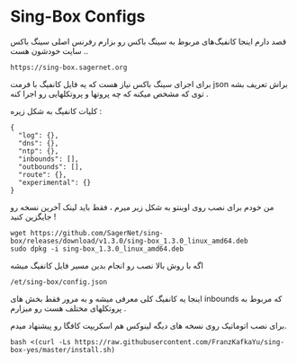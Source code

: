 # Sing-Box Configs

قصد دارم اینجا کانفیگ‌های مربوط به سینگ باکس رو بزارم رفرنس اصلی سینگ باکس سایت خودشون هست ..
```
https://sing-box.sagernet.org
```




برای اجرای سینگ باکس نیاز هست که یه فایل کانفیگ با فرمت json براش تعریف بشه توی که مشخص میکنه که چه پروتها و پروتکلهایی رو اجرا کنه .

کلیات کانفیگ به شکل زیره :
```
{
  "log": {},
  "dns": {},
  "ntp": {},
  "inbounds": [],
  "outbounds": [],
  "route": {},
  "experimental": {}
}
```

من خودم برای نصب روی اوبنتو به شکل زیر میرم ، فقط باید لینک آخرین نسخه رو جایگزین کنید !

```
wget https://github.com/SagerNet/sing-box/releases/download/v1.3.0/sing-box_1.3.0_linux_amd64.deb
sudo dpkg -i sing-box_1.3.0_linux_amd64.deb
```

اگه با روش بالا نصب رو انجام بدین مسیر فایل کانفیگ میشه 
```
/et/sing-box/config.json
```

اینجا یه کانفیگ کلی معرفی میشه و به مرور فقط بخش های inbounds که مربوط به پروتکلهای مختلف هست رو میزارم .

برای نصب اتوماتیک روی نسخه های دیگه لینوکس هم اسکریپت کافگا رو پیشنهاد میدم.
```
bash <(curl -Ls https://raw.githubusercontent.com/FranzKafkaYu/sing-box-yes/master/install.sh)
```
